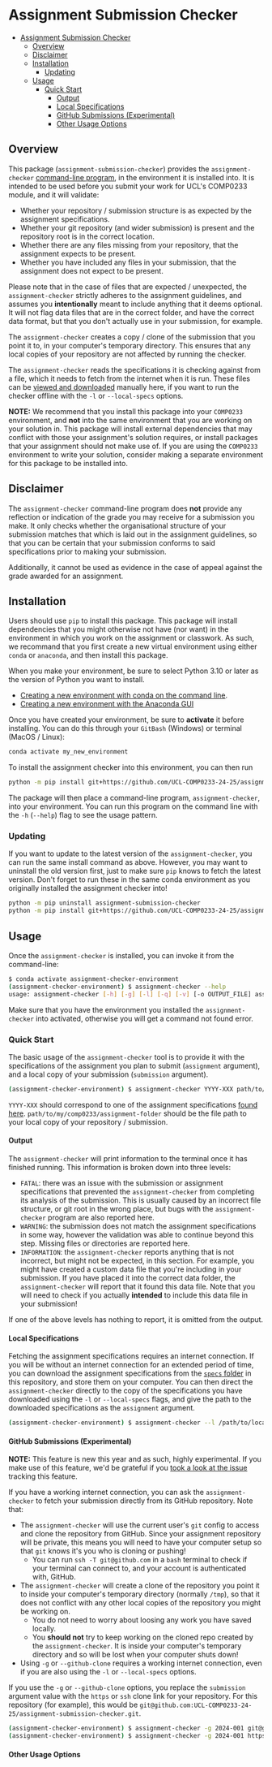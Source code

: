 # Assignment Submission Checker

[assignment-specs-readme]: [https://github.com/UCL-COMP0233-24-25/assignment-submission-checker/blob/main/specs/README.md]
[github-clone-feature-issue]: [https://github.com/UCL-COMP0233-24-25/assignment-submission-checker/issues/3]

- [Assignment Submission Checker](#assignment-submission-checker)
  - [Overview](#overview)
  - [Disclaimer](#disclaimer)
  - [Installation](#installation)
    - [Updating](#updating)
  - [Usage](#usage)
    - [Quick Start](#quick-start)
      - [Output](#output)
      - [Local Specifications](#local-specifications)
      - [GitHub Submissions (Experimental)](#github-submissions-experimental)
      - [Other Usage Options](#other-usage-options)

## Overview

This package (`assignment-submission-checker`) provides the `assignment-checker` [command-line program](#usage), in the environment it is installed into.
It is intended to be used before you submit your work for UCL's COMP0233 module, and it will validate:

- Whether your repository / submission structure is as expected by the assignment specifications.
- Whether your git repository (and wider submission) is present and the repository root is in the correct location.
- Whether there are any files missing from your repository, that the assignment expects to be present.
- Whether you have included any files in your submission, that the assignment does not expect to be present.

Please note that in the case of files that are expected / unexpected, the `assignment-checker` strictly adheres to the assignment guidelines, and assumes you **intentionally** meant to include anything that it deems optional.
It will not flag data files that are in the correct folder, and have the correct data format, but that you don't actually use in your submission, for example.

The `assignment-checker` creates a copy / clone of the submission that you point it to, in your computer's temporary directory.
This ensures that any local copies of your repository are not affected by running the checker.

The `assignment-checker` reads the specifications it is checking against from a file, which it needs to fetch from the internet when it is run.
These files can be [viewed and downloaded](FIXME) manually here, if you want to run the checker offline with the `-l` or `--local-specs` options.

**NOTE:** We recommend that you install this package into your `COMP0233` environment, and **not** into the same environment that you are working on your solution in.
This package will install external dependencies that may conflict with those your assignment's solution requires, or install packages that your assignment should not make use of.
If you are using the `COMP0233` environment to write your solution, consider making a separate environment for this package to be installed into.

## Disclaimer

The `assignment-checker` command-line program does **not** provide any reflection or indication of the grade you may receive for a submission you make.
It only checks whether the organisational structure of your submission matches that which is laid out in the assignment guidelines, so that you can be certain that your submission conforms to said specifications prior to making your submission.

Additionally, it cannot be used as evidence in the case of appeal against the grade awarded for an assignment.

## Installation

Users should use `pip` to install this package.
This package will install dependencies that you might otherwise not have (nor want) in the environment in which you work on the assignment or classwork.
As such, we recommand that you first create a new virtual environment using either `conda` or `anaconda`, and then install this package.

When you make your environment, be sure to select Python 3.10 or later as the version of Python you want to install.

- [Creating a new environment with conda on the command line](https://conda.io/projects/conda/en/latest/user-guide/tasks/manage-environments.html#creating-an-environment-with-commands).
- [Creating a new environment with the Anaconda GUI](https://docs.anaconda.com/free/navigator/tutorials/manage-environments/#creating-a-new-environment)

Once you have created your environment, be sure to **activate** it before installing.
You can do this through your `GitBash` (Windows) or terminal (MacOS / Linux):

```bash
conda activate my_new_environment
```

To install the assignment checker into this environment, you can then run

```bash
python -m pip install git+https://github.com/UCL-COMP0233-24-25/assignment-submission-checker
```

The package will then place a command-line program, `assignment-checker`, into your environment.
You can run this program on the command line with the `-h` (`--help`) flag to see the usage pattern.

### Updating

If you want to update to the latest version of the `assignment-checker`, you can run the same install command as above.
However, you may want to uninstall the old version first, just to make sure `pip` knows to fetch the latest version.
Don't forget to run these in the same conda environment as you originally installed the assignment checker into!

```bash
python -m pip uninstall assignment-submission-checker                                           # Uninstall the old version, if you have it installed
python -m pip install git+https://github.com/UCL-COMP0233-24-25/assignment-submission-checker   # Fetch the latest version from GitHub
```

## Usage

Once the `assignment-checker` is installed, you can invoke it from the command-line:

```bash
$ conda activate assignment-checker-environment
(assignment-checker-environment) $ assignment-checker --help
usage: assignment-checker [-h] [-g] [-l] [-q] [-v] [-o OUTPUT_FILE] assignment submission
```

Make sure that you have the environment you installed the `assignment-checker` into activated, otherwise you will get a command not found error.

### Quick Start

The basic usage of the `assignment-checker` tool is to provide it with the specifications of the assignment you plan to submit (`assignment` argument), and a local copy of your submission (`submission` argument).

```bash
(assignment-checker-environment) $ assignment-checker YYYY-XXX path/to/my/comp0233/assignment-folder
```

`YYYY-XXX` should correspond to one of the assignment specifications [found here][assignment-specs-readme]. `path/to/my/comp0233/assignment-folder` should be the file path to your local copy of your repository / submission.

#### Output

The `assignment-checker` will print information to the terminal once it has finished running.
This information is broken down into three levels:

- `FATAL`: there was an issue with the submission or assignment specifications that prevented the `assignment-checker` from completing its analysis of the submission. This is usually caused by an incorrect file structure, or git root in the wrong place, but bugs with the `assignment-checker` program are also reported here.
- `WARNING`: the submission does not match the assignment specifications in some way, however the validation was able to continue beyond this step. Missing files or directories are reported here.
- `INFORMATION`: the `assignment-checker` reports anything that is not incorrect, but might not be expected, in this section. For example, you might have created a custom data file that you're including in your submission. If you have placed it into the correct data folder, the `assignment-checker` will report that it found this data file. Note that you will need to check if you actually **intended** to include this data file in your submission!

If one of the above levels has nothing to report, it is omitted from the output.

#### Local Specifications

Fetching the assignment specifications requires an internet connection.
If you will be without an internet connection for an extended period of time, you can download the assignment specifications from the [`specs` folder][assignment-specs-readme] in this repository, and store them on your computer.
You can then direct the `assignment-checker` directly to the copy of the specifications you have downloaded using the `-l` or `--local-specs` flags, and give the path to the downloaded specifications as the `assignment` argument.

```bash
(assignment-checker-environment) $ assignment-checker --l /path/to/local/specs/YYYY-XXX.json path/to/my/comp0233/assignment-folder
```

#### GitHub Submissions (Experimental)

**NOTE:** This feature is new this year and as such, highly experimental. If you make use of this feature, we'd be grateful if you [took a look at the issue][github-clone-feature-issue] tracking this feature.

If you have a working internet connection, you can ask the `assignment-checker` to fetch your submission directly from its GitHub repository.
Note that:

- The `assignment-checker` will use the current user's `git` config to access and clone the repository from GitHub. Since your assignment repository will be private, this means you will need to have your computer setup so that `git` knows it's you who is cloning or pushing!
  - You can run `ssh -T git@github.com` in a `bash` terminal to check if your terminal can connect to, and your account is authenticated with, GitHub.
- The `assignment-checker` will create a clone of the repository you point it to inside your computer's temporary directory (normally `/tmp`), so that it does not conflict with any other local copies of the repository you might be working on.
  - You do not need to worry about loosing any work you have saved locally.
  - You **should not** try to keep working on the cloned repo created by the `assignment-checker`. It is inside your computer's temporary directory and so will be lost when your computer shuts down!
- Using `-g` or `--github-clone` requires a working internet connection, even if you are also using the `-l` or `--local-specs` options.

If you use the `-g` or `--github-clone` options, you replace the `submission` argument value with the `https` or `ssh` clone link for your repository.
For this repository (for example), this would be `git@github.com:UCL-COMP0233-24-25/assignment-submission-checker.git`.

```bash
(assignment-checker-environment) $ assignment-checker -g 2024-001 git@github.com:repo-owner/repo-name.git     # Clone via SSH
(assignment-checker-environment) $ assignment-checker -g 2024-001 https://github.com/repo-owner/repo-name.git # Clone via HTTPS
```

#### Other Usage Options

